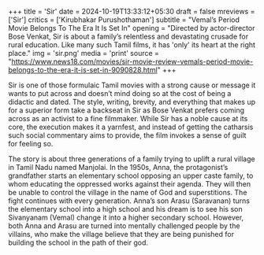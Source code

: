 +++
title = 'Sir'
date = 2024-10-19T13:33:12+05:30
draft = false
mreviews = ['Sir']
critics = ['Kirubhakar Purushothaman']
subtitle = "Vemal’s Period Movie Belongs To The Era It Is Set In"
opening = "Directed by actor-director Bose Venkat, Sir is about a family’s relentless and devastating crusade for rural education. Like many such Tamil films, it has 'only' its heart at the right place."
img = 'sir.png'
media = 'print'
source = "https://www.news18.com/movies/sir-movie-review-vemals-period-movie-belongs-to-the-era-it-is-set-in-9090828.html"
+++

Sir is one of those formulaic Tamil movies with a strong cause or message it wants to put across and doesn’t mind doing so at the cost of being a didactic and dated. The style, writing, brevity, and everything that makes up for a superior form take a backseat in Sir as Bose Venkat prefers coming across as an activist to a fine filmmaker. While Sir has a noble cause at its core, the execution makes it a yarnfest, and instead of getting the catharsis such social commentary aims to provide, the film invokes a sense of guilt for feeling so.

The story is about three generations of a family trying to uplift a rural village in Tamil Nadu named Manjolai. In the 1950s, Anna, the protagonist’s grandfather starts an elementary school opposing an upper caste family, to whom educating the oppressed works against their agenda. They will then be unable to control the village in the name of God and superstitions. The fight continues with every generation. Anna’s son Arasu (Saravanan) turns the elementary school into a high school and his dream is to see his son Sivanyanam (Vemal) change it into a higher secondary school. However, both Anna and Arasu are turned into mentally challenged people by the villains, who make the village believe that they are being punished for building the school in the path of their god.
